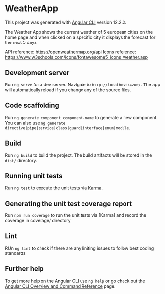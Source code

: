 # WeatherApp

This project was generated with [Angular CLI](https://github.com/angular/angular-cli) version 12.2.3.

The Weather App shows the current weather of 5 european cities on the home page and when clicked on a specific city it displays
the forecast for the next 5 days

API reference: https://openweathermap.org/api
Icons reference: https://www.w3schools.com/icons/fontawesome5_icons_weather.asp

## Development server

Run `ng serve` for a dev server. Navigate to `http://localhost:4200/`. The app will automatically reload if you change any of the source files.

## Code scaffolding

Run `ng generate component component-name` to generate a new component. You can also use `ng generate directive|pipe|service|class|guard|interface|enum|module`.

## Build

Run `ng build` to build the project. The build artifacts will be stored in the `dist/` directory.

## Running unit tests

Run `ng test` to execute the unit tests via [Karma](https://karma-runner.github.io).

## Generating the unit test coverage report

Run `npm run coverage` to run the unit tests via [Karma] and record the coverage in coverage/ directory

## Lint

RUn `ng lint` to check if there are any liniting issues to follow best coding standards

## Further help

To get more help on the Angular CLI use `ng help` or go check out the [Angular CLI Overview and Command Reference](https://angular.io/cli) page.
